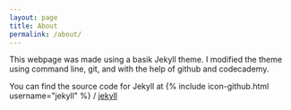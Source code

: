 ```yaml
---
layout: page
title: About
permalink: /about/
---
```


This webpage was made using a basik Jekyll theme.  I modified the theme using command line, git, and with the help of github and codecademy.

You can find the source code for Jekyll at
{% include icon-github.html username="jekyll" %} /
[jekyll](https://github.com/jekyll/jekyll)

